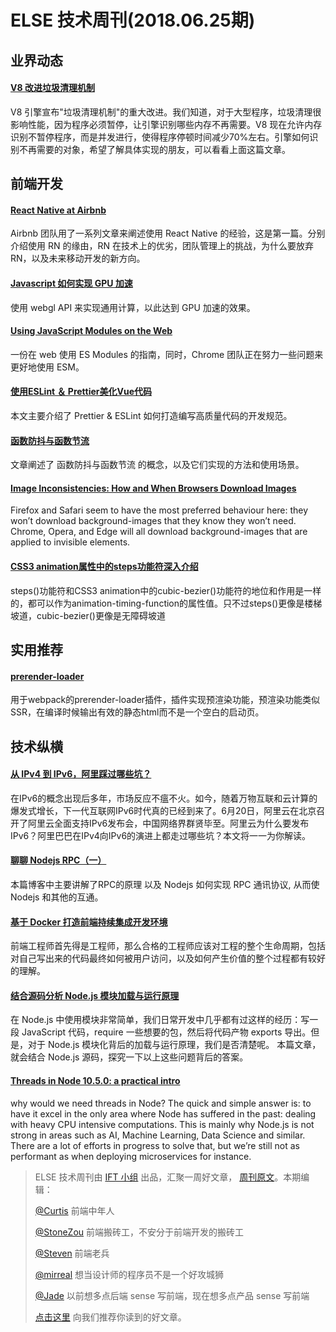 # ELSE 技术周刊(2018.06.25期)

## 业界动态

#### [V8 改进垃圾清理机制](https://v8project.blogspot.com/2018/06/concurrent-marking.html)

V8 引擎宣布"垃圾清理机制"的重大改进。我们知道，对于大型程序，垃圾清理很影响性能，因为程序必须暂停，让引擎识别哪些内存不再需要。V8 现在允许内存识别不暂停程序，而是并发进行，使得程序停顿时间减少70%左右。引擎如何识别不再需要的对象，希望了解具体实现的朋友，可以看看上面这篇文章。

## 前端开发

#### [React Native at Airbnb](https://medium.com/airbnb-engineering/react-native-at-airbnb-f95aa460be1c)

Airbnb 团队用了一系列文章来阐述使用 React Native 的经验，这是第一篇。分别介绍使用 RN 的缘由，RN 在技术上的优劣，团队管理上的挑战，为什么要放弃 RN，以及未来移动开发的新方向。


#### [Javascript 如何实现 GPU 加速](https://www.cnblogs.com/wanbo/p/9100962.html)

使用 webgl API 来实现通用计算，以此达到 GPU 加速的效果。

#### [Using JavaScript Modules on the Web ](https://developers.google.com/web/fundamentals/primers/modules)

一份在 web 使用 ES Modules 的指南，同时，Chrome 团队正在努力一些问题来更好地使用 ESM。

#### [使用ESLint ＆ Prettier美化Vue代码](https://nice.lovejade.cn/zh/article/beautify-vue-by-eslint-and-prettier.html)
本文主要介绍了 Prettier &  ESLint  如何打造编写高质量代码的开发规范。

#### [函数防抖与函数节流](https://zhuanlan.zhihu.com/p/38313717)
文章阐述了 函数防抖与函数节流 的概念，以及它们实现的方法和使用场景。


#### [Image Inconsistencies: How and When Browsers Download Images](https://csswizardry.com/2018/06/image-inconsistencies-how-and-when-browsers-download-images/)

Firefox and Safari seem to have the most preferred behaviour here: they won’t download background-images that they know they won’t need. Chrome, Opera, and Edge will all download background-images that are applied to invisible elements.

#### [CSS3 animation属性中的steps功能符深入介绍](https://www.zhangxinxu.com/wordpress/2018/06/css3-animation-steps-step-start-end/)

steps()功能符和CSS3 animation中的cubic-bezier()功能符的地位和作用是一样的，都可以作为animation-timing-function的属性值。只不过steps()更像是楼梯坡道，cubic-bezier()更像是无障碍坡道

## 实用推荐

#### [prerender-loader](https://github.com/GoogleChromeLabs/prerender-loader)

用于webpack的prerender-loader插件，插件实现预渲染功能，预渲染功能类似SSR，在编译时候输出有效的静态html而不是一个空白的启动页。

## 技术纵横

#### [从 IPv4 到 IPv6，阿里踩过哪些坑？](https://zhuanlan.zhihu.com/p/38366843)

在IPv6的概念出现后多年，市场反应不瘟不火。如今，随着万物互联和云计算的爆发式增长，下一代互联网IPv6时代真的已经到来了。6月20日，阿里云在北京召开了阿里云全面支持IPv6发布会，中国网络界群贤毕至。阿里云为什么要发布IPv6？阿里巴巴在IPv4向IPv6的演进上都走过哪些坑？本文将一一为你解读。

#### [聊聊 Nodejs RPC（一）](https://yuque.com/egg/nodejs/dklip5)
本篇博客中主要讲解了RPC的原理 以及 Nodejs 如何实现 RPC 通讯协议, 从而使Nodejs 和其他的互通。

#### [基于 Docker 打造前端持续集成开发环境](https://zhuanlan.zhihu.com/p/37961402)

前端工程师首先得是工程师，那么合格的工程师应该对工程的整个生命周期，包括对自己写出来的代码最终如何被用户访问，以及如何产生价值的整个过程都有较好的理解。

#### [结合源码分析 Node.js 模块加载与运行原理](http://efe.baidu.com/blog/nodejs-module-analyze/)

在 Node.js 中使用模块非常简单，我们日常开发中几乎都有过这样的经历：写一段 JavaScript 代码，require 一些想要的包，然后将代码产物 exports 导出。但是，对于 Node.js 模块化背后的加载与运行原理，我们是否清楚呢。
本篇文章，就会结合 Node.js 源码，探究一下以上这些问题背后的答案。

#### [Threads in Node 10.5.0: a practical intro](https://medium.com/dailyjs/threads-in-node-10-5-0-a-practical-intro-3b85a0a3c953)

why would we need threads in Node? 
The quick and simple answer is: to have it excel in the only area where Node has suffered in the past: dealing with heavy CPU intensive computations. This is mainly why Node.js is not strong in areas such as AI, Machine Learning, Data Science and similar. There are a lot of efforts in progress to solve that, but we’re still not as performant as when deploying microservices for instance.

> ELSE 技术周刊由 [IFT 小组](https://github.com/CtripFE) 出品，汇聚一周好文章， [周刊原文](https://zhuanlan.zhihu.com/p/38448399)。本期编辑：
>
> [@Curtis](https://github.com/CurtisCBS) 前端中年人
>
> [@StoneZou](https://github.com/stoneyong) 前端搬砖工，不安分于前端开发的搬砖工
>
> [@Steven](https://github.com/StevenX911) 前端老兵
>
> [@mirreal](https://github.com/mirreal) 想当设计师的程序员不是一个好攻城狮
>
> [@Jade](https://github.com/Jade05) 以前想多点后端 sense 写前端，现在想多点产品 sense 写前端
>
> [点击这里](https://github.com/CtripFE/fe-weekly/issues) 向我们推荐你读到的好文章。